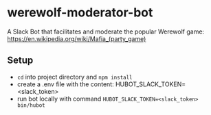 # werewolf-moderator-bot
A Slack Bot that facilitates and moderate the popular Werewolf game: https://en.wikipedia.org/wiki/Mafia_(party_game)

## Setup
- `cd` into project directory and `npm install`
- create a .env file with the content: HUBOT_SLACK_TOKEN=<slack_token>
- run bot locally with command `HUBOT_SLACK_TOKEN=<slack_token> bin/hubot`

